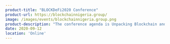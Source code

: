 ```yaml
---
product-title: "BLOCKDeFi2020 Conference"
product-url: https://blockchainnigeria.group/
image: /images/events/blockchainnigeria.group.png
product-description: "The conference agenda is Unpacking Blockchain and the potentials of alternative, open trustless finance in building the foundations of financial self-sovereignty in Africa!"  
date: 2020-09-12
location: 'Online'
---
```

